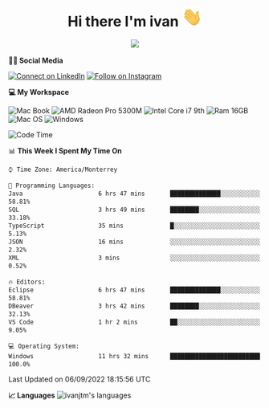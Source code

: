 <h1 align="center">Hi there I'm ivan <img src="https://raw.githubusercontent.com/ABSphreak/ABSphreak/master/gifs/Hi.gif" width="40px" /></h1>
<div align="center">
<img src="http://github-readme-streak-stats.herokuapp.com?user=ivanjtm&hide_border=true&background=00000000&border=FFFFFF00&sideNums=A8A8A8&sideLabels=A8A8A8&currStreakNum=FFC93C&dates=A8A8A8)](https://git.io/streak-stats"/>
</div>

**👦🏻 Social Media**

[![Connect on LinkedIn](https://img.shields.io/badge/LinkedIn-%230077B5.svg?&style=flat-square&logo=linkedin&logoColor=white)](https://www.linkedin.com/in/ivanjtm)
[![Follow on Instagram](https://img.shields.io/badge/Instagram-E4405F?style=flat-square&logo=instagram&logoColor=white)](https://www.instagram.com/ivanjtm)

**💻 My Workspace**

![Mac Book](https://img.shields.io/badge/Apple-MacBook_Pro_2019-999999?style=flat-square&logo=apple&logoColor=white)
![AMD Radeon Pro 5300M](https://img.shields.io/badge/AMD-Radeon_Pro_5300M-ED1C24?style=flat-square&logo=amd&logoColor=white)
![Intel Core i7 9th](https://img.shields.io/badge/Intel-Core_i7_9th-0071C5?style=flat-square&logo=intel&logoColor=white)
![Ram 16GB](https://img.shields.io/badge/RAM-16GB-230071C5?style=flat-square&logoColor=white)
![Mac OS](https://img.shields.io/badge/Mac%20OS-000000?style=flat-square&logo=apple&logoColor=white)
![Windows](https://img.shields.io/badge/Windows-0078D6?style=flat-square&logo=windows&logoColor=white)


<!--START_SECTION:waka-->
![Code Time](http://img.shields.io/badge/Code%20Time-698%20hrs%2048%20mins-blue)

📊 **This Week I Spent My Time On** 

```text
⌚︎ Time Zone: America/Monterrey

💬 Programming Languages: 
Java                     6 hrs 47 mins       ██████████████░░░░░░░░░░░   58.81% 
SQL                      3 hrs 49 mins       ████████░░░░░░░░░░░░░░░░░   33.18% 
TypeScript               35 mins             █░░░░░░░░░░░░░░░░░░░░░░░░   5.13% 
JSON                     16 mins             ░░░░░░░░░░░░░░░░░░░░░░░░░   2.32% 
XML                      3 mins              ░░░░░░░░░░░░░░░░░░░░░░░░░   0.52%

🔥 Editors: 
Eclipse                  6 hrs 47 mins       ██████████████░░░░░░░░░░░   58.81% 
DBeaver                  3 hrs 42 mins       ████████░░░░░░░░░░░░░░░░░   32.13% 
VS Code                  1 hr 2 mins         ██░░░░░░░░░░░░░░░░░░░░░░░   9.05%

💻 Operating System: 
Windows                  11 hrs 32 mins      █████████████████████████   100.0%

```


 Last Updated on 06/09/2022 18:15:56 UTC
<!--END_SECTION:waka-->
**📈 Languages**
 ![ivanjtm's languages](https://wakatime.com/share/@ivanjtm/a32f83c6-d0c9-49a4-a5ae-d0440b950377.svg)
